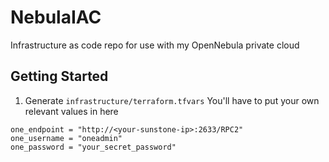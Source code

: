 # NebulaIAC
Infrastructure as code repo for use with my OpenNebula private cloud

## Getting Started 
1. Generate `infrastructure/terraform.tfvars`
You'll have to put your own relevant values in here
```
one_endpoint = "http://<your-sunstone-ip>:2633/RPC2"
one_username = "oneadmin"
one_password = "your_secret_password"
```
